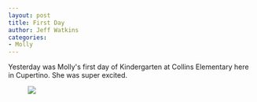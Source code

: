 ```yaml
---
layout: post
title: First Day
author: Jeff Watkins
categories:
- Molly
---
```


Yesterday was Molly's first day of Kindergarten at Collins Elementary here in Cupertino. She was super excited.

<figure><a href="http://www.flickr.com/photos/jeffwatkins/6057732223/" title="IMG_1017 by jeffwatkins, on Flickr"><img src="http://farm7.static.flickr.com/6197/6057732223_f50631df80.jpg" class="photo"></a></figure>


